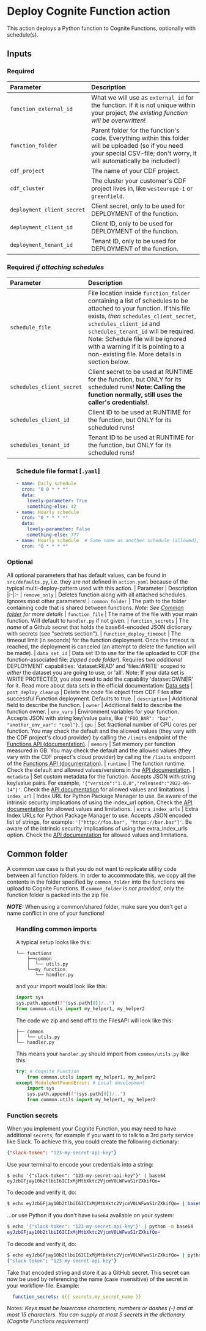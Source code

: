# Deploy Cognite Function action
This action deploys a Python function to Cognite Functions, optionally with schedule(s).

## Inputs 

### Required
| Parameter | Description
|:-|:-
| `function_external_id` | What we will use as `external_id` for the function. If it is not unique within your project, *the existing function will be overwritten*!
| `function_folder` | Parent folder for the function's code. Everything within this folder will be uploaded (so if you need your special CSV-file; don't worry, it will automatically be included!)
| `cdf_project` | The name of your CDF project.
| `cdf_cluster` | The cluster your customer's CDF project lives in, like `westeurope-1` or `greenfield`.
| `deployment_client_secret` | Client secret, only to be used for DEPLOYMENT of the function.
| `deployment_client_id` |  Client ID, only to be used for DEPLOYMENT of the function.
| `deployment_tenant_id` |  Tenant ID, only to be used for DEPLOYMENT of the function.

### Required *if attaching schedules*
| Parameter | Description
|:-|:-
| `schedule_file` | File location inside `function_folder` containing a list of schedules to be attached to your function. If this file exists, *then* `schedules_client_secret`, `schedules_client_id` and `schedules_tenant_id` will be required. Note: Schedule file will be ignored with a warning if it is pointing to a non-existing file. More details in section below.
| `schedules_client_secret` | Client secret to be used at RUNTIME for the function, but ONLY for its scheduled runs! **Note: Calling the function normally, still uses the caller's credentials!**.
| `schedules_client_id` |  Client ID to be used at RUNTIME for the function, but ONLY for its scheduled runs!
| `schedules_tenant_id` |  Tenant ID to be used at RUNTIME for the function, but ONLY for its scheduled runs!

<ul>

### Schedule file format [`.yaml`]
```yaml
- name: Daily schedule
  cron: "0 0 * * *"
  data:
    lovely-parameter: True
    something-else: 42
- name: Hourly schedule
  cron: "0 * * * *"
  data:
    lovely-parameter: False
    something-else: 777
- name: Hourly schedule  # Same name as another schedule (allowed), but with no `data` (also allowed).
  cron: "0 * * * *"
```
</ul>

### Optional
All optional parameters that has default values, can be found in `src/defaults.py`, i.e. they are *not* defined in `action.yaml` because of the typical multi-deploy-pattern used with this action.
| Parameter | Description
|:-|:-
| `remove_only` | Deletes function along with all attached schedules. Ignores most other parameters!
| `common_folder` |  The path to the folder containing code that is shared between functions. *Note: See [Common folder](#common-folder) for more details*
| `function_file` | The name of the file with your main function. Will default to `handler.py` if not given.
| `function_secrets` | The *name* of a Github secret that holds the base64-encoded JSON dictionary with secrets (see "secrets section").
| `function_deploy_timeout` | The timeout limit (in seconds) for the function deployment. Once the timeout is reached, the deployment is canceled (an attempt to delete the function will be made).
| `data_set_id` | Data set ID to use for the file uploaded to CDF (the function-associated file: *zipped code folder*). Requires two *additional* DEPLOYMENT capabilities: 'dataset:READ' and 'files:WRITE' scoped to *either* the dataset you are going to use, or 'all'. Note: If your data set is WRITE PROTECTED, you also need to add the capability 'dataset:OWNER' for it. Read more about data sets in the official documentation: [Data sets](https://docs.cognite.com/cdf/data_governance/concepts/datasets/)
| `post_deploy_cleanup` | Delete the code file object from CDF Files after successful Function deployment. Defaults to true.
| `description` | Additional field to describe the function.
| `owner` | Additional field to describe the function owner.
| `env_vars` | Environment variables for your function. Accepts JSON with string key/value pairs, like `{"FOO_BAR": "baz", "another_env_var": "cool"}`.
| `cpu` | Set fractional number of CPU cores per function. You may check the default and the allowed values (they vary with the CDF project's cloud provider) by calling the `/limits` endpoint of the [Functions API (documentation)](https://docs.cognite.com/api/playground/#operation/get-functions-limits).
| `memory` | Set memory per function measured in GB. You may check the default and the allowed values (they vary with the CDF project's cloud provider) by calling the `/limits` endpoint of the [Functions API (documentation)](https://docs.cognite.com/api/playground/#operation/get-functions-limits).
| `runtime` | The function runtime. Check the default and allowed values/versions in the [API documentation](https://docs.cognite.com/api/playground/#operation/post-api-playground-projects-project-functions).
| `metadata` | Set custom metadata for the function. Accepts JSON with string key/value pairs. For example, `'{"version":"1.0.0","released":"2022-09-14"}'`. Check the [API documentation](https://cognite-sdk-python.readthedocs-hosted.com/en/latest/cognite.html#cognite.client._api.functions.FunctionsAPI.create) for allowed values and limitations.
| `index_url` | Index URL for Python Package Manager to use. Be aware of the intrinsic security implications of using the index_url option. Check the [API documentation](https://cognite-sdk-python.readthedocs-hosted.com/en/latest/cognite.html#cognite.client._api.functions.FunctionsAPI.create) for allowed values and limitations.
| `extra_index_urls` | Extra Index URLs for Python Package Manager to use. Accepts JSON encoded list of strings, for example: `'["http://foo.bar", "https://bar.baz"]'`. Be aware of the intrinsic security implications of using the extra_index_urls option. Check the [API documentation](https://cognite-sdk-python.readthedocs-hosted.com/en/latest/cognite.html#cognite.client._api.functions.FunctionsAPI.create) for allowed values and limitations.


## Common folder
A common use case is that you do not want to replicate utility code between all function folders. In order to accommodate this, we copy all the contents in the folder specified by `common_folder` into the functions we upload to Cognite Functions. If `common_folder` *is not provided*, only the function folder is packed into the zip file.

**_NOTE:_** When using a common/shared folder, make sure you don't get a name conflict in one of your functions!
<ul>

### Handling common imports
A typical setup looks like this:
```
└── functions
    ├──common
    │  └── utils.py
    └──my_function
       └── handler.py
```

and your import would look like this:
```py
import sys
sys.path.append(f"{sys.path[0]}/..")
from common.utils import my_helper1, my_helper2
```

The code we zip and send off to the FilesAPI will look like this:
```
├── common
│   └── utils.py
└── handler.py
```

This means your `handler.py` should import from `common/utils.py` like this:
```py
try: # Cognite Function
    from common.utils import my_helper1, my_helper2
except ModuleNotFoundError: # Local development
    import sys
    sys.path.append(f"{sys.path[0]}/..")
    from common.utils import my_helper1, my_helper2
```
</ul>

### Function secrets
When you implement your Cognite Function, you may need to have additional `secrets`, for example if you want to to talk to a 3rd party service like Slack.
To achieve this, you could create the following dictionary:
```json
{"slack-token": "123-my-secret-api-key"}
```
Use your terminal to encode your credentials into a string:
```shell script
$ echo '{"slack-token": "123-my-secret-api-key"}' | base64
eyJzbGFjay10b2tlbiI6ICIxMjMtbXktc2VjcmV0LWFwaS1rZXkifQo=
```
To decode and verify it, do:
```sh
$ echo eyJzbGFjay10b2tlbiI6ICIxMjMtbXktc2VjcmV0LWFwaS1rZXkifQo= | base64 --decode
```
...or use Python if you don't have `base64` available on your system:
```sh
$ echo '{"slack-token": "123-my-secret-api-key"}' | python -m base64
eyJzbGFjay10b2tlbiI6ICIxMjMtbXktc2VjcmV0LWFwaS1rZXkifQo=
```
To decode and verify it, do:
```sh
$ echo eyJzbGFjay10b2tlbiI6ICIxMjMtbXktc2VjcmV0LWFwaS1rZXkifQo= | python -m base64 -d
{"slack-token": "123-my-secret-api-key"}
```
Take that encoded string and store it as a GitHub secret. This secret can now be used by referencing the name (case insensitive) of the secret in your workflow-file. Example:
```yaml
  function_secrets: ${{ secrets.my_secret_name }}
```

Notes: _Keys must be lowercase characters, numbers or dashes (-) and at most 15 characters. You can supply at most 5 secrets in the dictionary (Cognite Functions requirement)_
